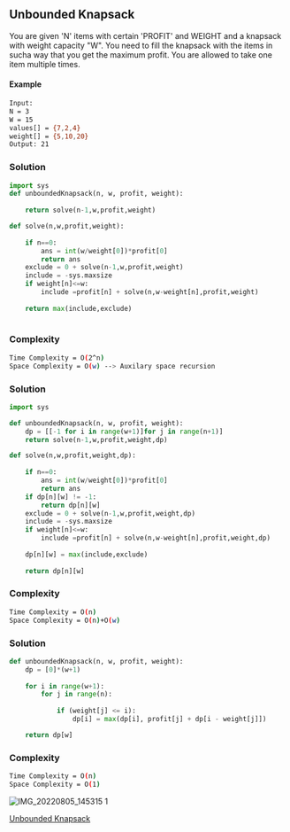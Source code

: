 ## Unbounded Knapsack
You are given 'N' items with certain 'PROFIT' and WEIGHT and a knapsack with weight capacity "W". You need to fill the
knapsack with the items in sucha way that you get the maximum profit. You are allowed to take one item multiple times.

#### Example
```bash
Input:
N = 3
W = 15
values[] = {7,2,4}
weight[] = {5,10,20}
Output: 21
```
### Solution 

```python
import sys
def unboundedKnapsack(n, w, profit, weight):
    
    return solve(n-1,w,profit,weight)

def solve(n,w,profit,weight):
    
    if n==0:
        ans = int(w/weight[0])*profit[0]
        return ans
    exclude = 0 + solve(n-1,w,profit,weight)
    include = -sys.maxsize
    if weight[n]<=w:
        include =profit[n] + solve(n,w-weight[n],profit,weight)
    
    return max(include,exclude)
        
```
### Complexity
```bash
Time Complexity = O(2^n)
Space Complexity = O(w) --> Auxilary space recursion
```
### Solution 

```python
import sys

def unboundedKnapsack(n, w, profit, weight):
    dp = [[-1 for i in range(w+1)]for j in range(n+1)]
    return solve(n-1,w,profit,weight,dp)

def solve(n,w,profit,weight,dp):
    
    if n==0:
        ans = int(w/weight[0])*profit[0]
        return ans
    if dp[n][w] != -1:
        return dp[n][w]
    exclude = 0 + solve(n-1,w,profit,weight,dp)
    include = -sys.maxsize
    if weight[n]<=w:
        include =profit[n] + solve(n,w-weight[n],profit,weight,dp)
    
    dp[n][w] = max(include,exclude)
    
    return dp[n][w]
```
### Complexity
```bash
Time Complexity = O(n)
Space Complexity = O(n)+O(w) 
```
### Solution 

```python
def unboundedKnapsack(n, w, profit, weight):
    dp = [0]*(w+1)
    
    for i in range(w+1):
        for j in range(n):
            
            if (weight[j] <= i):
                dp[i] = max(dp[i], profit[j] + dp[i - weight[j]])

    return dp[w]
```
### Complexity
```bash
Time Complexity = O(n)
Space Complexity = O(1)
```

![IMG_20220805_145315 1](https://user-images.githubusercontent.com/94613732/183048061-514448f4-3648-4006-ac34-a830a678c239.jpg)


[Unbounded Knapsack](https://www.codingninjas.com/codestudio/problems/unbounded-knapsack_1215029?source=youtube&campaign=striver_dp_videos&utm_source=youtube&utm_medium=affiliate&utm_campaign=striver_dp_videos&leftPanelTab=0)

